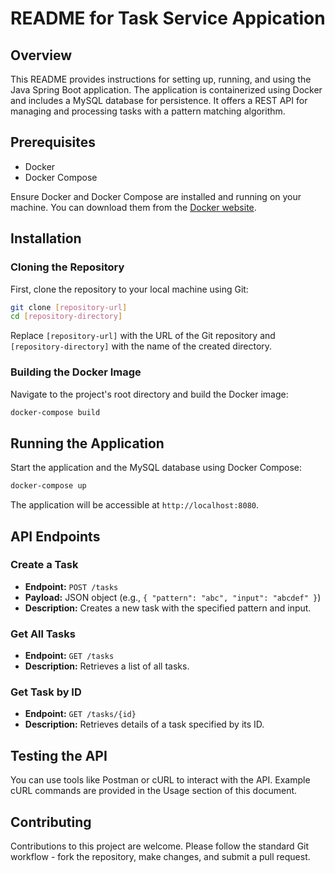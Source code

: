 # README for Task Service Appication

## Overview
This README provides instructions for setting up, running, and using the Java Spring Boot application. The application is containerized using Docker and includes a MySQL database for persistence. It offers a REST API for managing and processing tasks with a pattern matching algorithm.

## Prerequisites
- Docker
- Docker Compose

Ensure Docker and Docker Compose are installed and running on your machine. You can download them from the [Docker website](https://www.docker.com/products/docker-desktop).

## Installation

### Cloning the Repository
First, clone the repository to your local machine using Git:
```bash
git clone [repository-url]
cd [repository-directory]
```
Replace `[repository-url]` with the URL of the Git repository and `[repository-directory]` with the name of the created directory.

### Building the Docker Image
Navigate to the project's root directory and build the Docker image:
```bash
docker-compose build
```

## Running the Application
Start the application and the MySQL database using Docker Compose:
```bash
docker-compose up
```
The application will be accessible at `http://localhost:8080`.

## API Endpoints

### Create a Task
- **Endpoint:** `POST /tasks`
- **Payload:** JSON object (e.g., `{ "pattern": "abc", "input": "abcdef" }`)
- **Description:** Creates a new task with the specified pattern and input.

### Get All Tasks
- **Endpoint:** `GET /tasks`
- **Description:** Retrieves a list of all tasks.

### Get Task by ID
- **Endpoint:** `GET /tasks/{id}`
- **Description:** Retrieves details of a task specified by its ID.

## Testing the API
You can use tools like Postman or cURL to interact with the API. Example cURL commands are provided in the Usage section of this document.

## Contributing
Contributions to this project are welcome. Please follow the standard Git workflow - fork the repository, make changes, and submit a pull request.